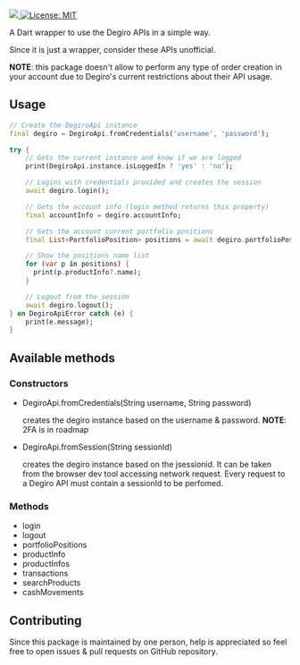 <a href="https://pub.dev/packages/degiro_api">
  <img src="https://img.shields.io/pub/v/degiro_api">
</a>
<a href="https://github.com/marcoredz/degiro_api/blob/master/LICENSE">
  <img src="https://img.shields.io/badge/license-MIT-purple.svg" alt="License: MIT"></a>
</a>

A Dart wrapper to use the Degiro APIs in a simple way.

Since it is just a wrapper, consider these APIs unofficial.

**NOTE**: this package doesn't allow to perform any type of order creation in your account due to Degiro's current restrictions about their API usage.

## Usage
```dart
// Create the DegiroApi instance
final degiro = DegiroApi.fromCredentials('username', 'password');

try {
    // Gets the current instance and know if we are logged
    print(DegiroApi.instance.isLoggedIn ? 'yes' : 'no');

    // Logins with credentials provided and creates the session
    await degiro.login();

    // Gets the account info (login method returns this property)
    final accountInfo = degiro.accountInfo;

    // Gets the account current portfolio positions
    final List<PortfolioPosition> positions = await degiro.portfolioPositions();

    // Show the positions name list
    for (var p in positions) {
      print(p.productInfo?.name);
    }

    // Logout from the session
    await degiro.logout();
} on DegiroApiError catch (e) {
    print(e.message);
}
```

## Available methods

### Constructors

- DegiroApi.fromCredentials(String username, String password)

  creates the degiro instance based on the username & password. **NOTE**: 2FA is in roadmap
- DegiroApi.fromSession(String sessionId)
  
  creates the degiro instance based on the jsessionid. It can be taken from the browser dev tool accessing network request. Every request to a Degiro API must contain a sessionId to be perfomed.

### Methods

- login
- logout
- portfolioPositions
- productInfo
- productInfos
- transactions
- searchProducts
- cashMovements

## Contributing

Since this package is maintained by one person, help is appreciated so feel free to open issues & pull requests on GitHub repository.
